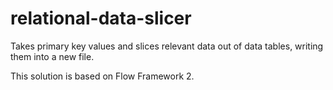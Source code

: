 # relational-data-slicer
Takes primary key values and slices relevant data out of data tables, writing them into a new file.

This solution is based on Flow Framework 2.
